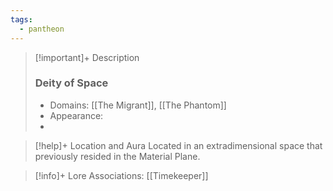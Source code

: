 ```yaml
---
tags:
  - pantheon
---
```

>[!important]+ Description
>### Deity of Space
>- Domains: [[The Migrant]], [[The Phantom]]
>- Appearance:
>- 

>[!help]+ Location and Aura
> Located in an extradimensional space that previously resided in the Material Plane.

> [!info]+ Lore
> Associations: [[Timekeeper]]